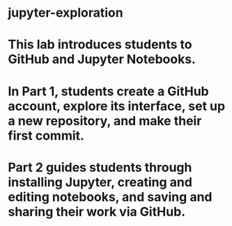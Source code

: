 # jupyter-exploration
# This lab introduces students to GitHub and Jupyter Notebooks. 
# In Part 1, students create a GitHub account, explore its interface, set up a new repository, and make their first commit. 
# Part 2 guides students through installing Jupyter, creating and editing notebooks, and saving and sharing their work via GitHub.
